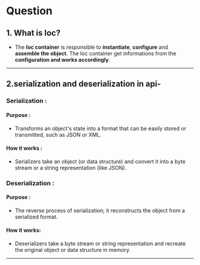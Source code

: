 # Question

## 1. What is Ioc?

- The **Ioc container** is responsible to **instantiate**, **configure** and **assemble the object**. The Ioc container get informations from the **configuration and works accordingly**.

---

## 2.serialization and deserialization in api-

### Serialization :

#### Purpose :

- Transforms an object's state into a format that can be easily stored or transmitted, such as JSON or XML.

#### How it works :

- Serializers take an object (or data structure) and convert it into a byte stream or a string representation (like JSON).

### Deserialization :

#### Purpose :

- The reverse process of serialization; it reconstructs the object from a serialized format.

#### How it works:

- Deserializers take a byte stream or string representation and recreate the original object or data structure in memory.

---
